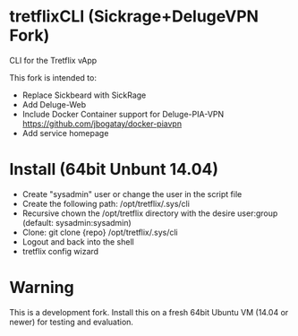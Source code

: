 tretflixCLI (Sickrage+DelugeVPN Fork)
===========
CLI for the Tretflix vApp

This fork is intended to:

* Replace Sickbeard with SickRage
* Add Deluge-Web
* Include Docker Container support for Deluge-PIA-VPN https://github.com/jbogatay/docker-piavpn
* Add service homepage


Install (64bit Unbunt 14.04)
============================
* Create "sysadmin" user or change the user in the script file
* Create the following path: /opt/tretflix/.sys/cli
* Recursive chown the /opt/tretflix directory with the desire user:group (default: sysadmin:sysadmin)
* Clone: git clone {repo} /opt/tretflix/.sys/cli
* Logout and back into the shell
* tretflix config wizard

Warning
=======
This is a development fork.  Install this on a fresh 64bit Ubuntu VM (14.04 or newer) for testing and evaluation.
